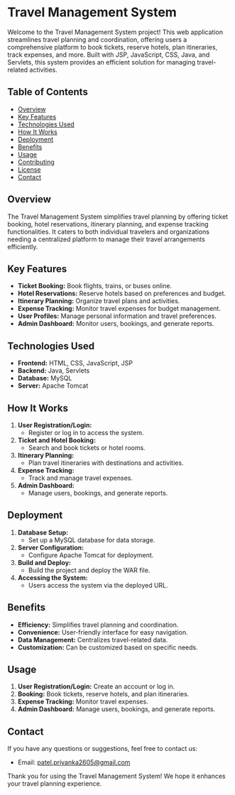 # Travel Management System

Welcome to the Travel Management System project! This web application streamlines travel planning and coordination, offering users a comprehensive platform to book tickets, reserve hotels, plan itineraries, track expenses, and more. Built with JSP, JavaScript, CSS, Java, and Servlets, this system provides an efficient solution for managing travel-related activities.

## Table of Contents

- [Overview](#overview)
- [Key Features](#key-features)
- [Technologies Used](#technologies-used)
- [How It Works](#how-it-works)
- [Deployment](#deployment)
- [Benefits](#benefits)
- [Usage](#usage)
- [Contributing](#contributing)
- [License](#license)
- [Contact](#contact)

## Overview

The Travel Management System simplifies travel planning by offering ticket booking, hotel reservations, itinerary planning, and expense tracking functionalities. It caters to both individual travelers and organizations needing a centralized platform to manage their travel arrangements efficiently.

## Key Features

- **Ticket Booking:** Book flights, trains, or buses online.
- **Hotel Reservations:** Reserve hotels based on preferences and budget.
- **Itinerary Planning:** Organize travel plans and activities.
- **Expense Tracking:** Monitor travel expenses for budget management.
- **User Profiles:** Manage personal information and travel preferences.
- **Admin Dashboard:** Monitor users, bookings, and generate reports.

## Technologies Used

- **Frontend:** HTML, CSS, JavaScript, JSP
- **Backend:** Java, Servlets
- **Database:** MySQL
- **Server:** Apache Tomcat

## How It Works

1. **User Registration/Login:**
   - Register or log in to access the system.
2. **Ticket and Hotel Booking:**
   - Search and book tickets or hotel rooms.
3. **Itinerary Planning:**
   - Plan travel itineraries with destinations and activities.
4. **Expense Tracking:**
   - Track and manage travel expenses.
5. **Admin Dashboard:**
   - Manage users, bookings, and generate reports.

## Deployment

1. **Database Setup:**
   - Set up a MySQL database for data storage.
2. **Server Configuration:**
   - Configure Apache Tomcat for deployment.
3. **Build and Deploy:**
   - Build the project and deploy the WAR file.
4. **Accessing the System:**
   - Users access the system via the deployed URL.

## Benefits

- **Efficiency:** Simplifies travel planning and coordination.
- **Convenience:** User-friendly interface for easy navigation.
- **Data Management:** Centralizes travel-related data.
- **Customization:** Can be customized based on specific needs.

## Usage

1. **User Registration/Login:** Create an account or log in.
2. **Booking:** Book tickets, reserve hotels, and plan itineraries.
3. **Expense Tracking:** Monitor travel expenses.
4. **Admin Dashboard:** Manage users, bookings, and generate reports.

## Contact

If you have any questions or suggestions, feel free to contact us:
- Email: patel.priyanka2605@gmail.com


Thank you for using the Travel Management System! We hope it enhances your travel planning experience.
